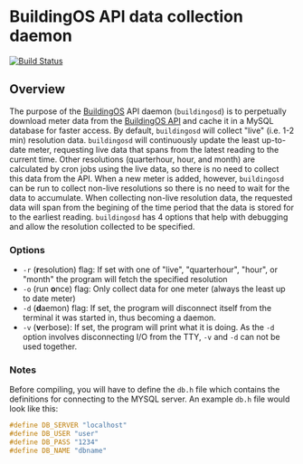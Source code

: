 # BuildingOS API data collection daemon

[![Build Status](https://travis-ci.org/EnvironmentalDashboard/buildingos-api-daemons.svg?branch=master)](https://travis-ci.org/EnvironmentalDashboard/buildingos-api-daemons)

## Overview
The purpose of the [BuildingOS][1] API daemon (`buildingosd`) is to perpetually download meter data from the [BuildingOS API][2] and cache it in a MySQL database for faster access. By default, `buildingosd` will collect "live" (i.e. 1-2 min) resolution data. `buildingosd` will continuously update the least up-to-date meter, requesting live data that spans from the latest reading to the current time. Other resolutions (quarterhour, hour, and month) are calculated by cron jobs using the live data, so there is no need to collect this data from the API. When a new meter is added, however, `buildingosd` can be run to collect non-live resolutions so there is no need to wait for the data to accumulate. When collecting non-live resolution data, the requested data will span from the begining of the time period that the data is stored for to the earliest reading. `buildingosd` has 4 options that help with debugging and allow the resolution collected to be specified.

### Options
- `-r` (**r**esolution) flag: If set with one of "live", "quarterhour", "hour", or "month" the program will fetch the specified resolution
- `-o` (run **o**nce) flag: Only collect data for one meter (always the least up to date meter)
- `-d` (**d**aemon) flag: If set, the program will disconnect itself from the terminal it was started in, thus becoming a daemon. 
- `-v` (**v**erbose): If set, the program will print what it is doing. As the `-d` option involves disconnecting I/O from the TTY, `-v` and `-d` can not be used together.

### Notes
Before compiling, you will have to define the `db.h` file which contains the definitions for connecting to the MYSQL server. An example `db.h` file would look like this:

```cpp
#define DB_SERVER "localhost"
#define DB_USER "user"
#define DB_PASS "1234"
#define DB_NAME "dbname"
```



[1]: https://lucidconnects.com/solutions
[2]: http://docs.buildingosapi.apiary.io/#
